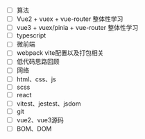 - [ ] 算法
- [ ] Vue2 + vuex + vue-router 整体性学习
- [ ] vue3 + vuex/pinia + vue-router 整体性学习
- [ ] typescript
- [ ] 微前端
- [ ] webpack vite配置以及打包相关
- [ ] 低代码思路回顾
- [ ] 网络
- [ ] html、css、js
- [ ] scss
- [ ] react
- [ ] vitest、jestest、jsdom
- [ ] git 
- [ ] vue2、vue3源码
- [ ] BOM、DOM